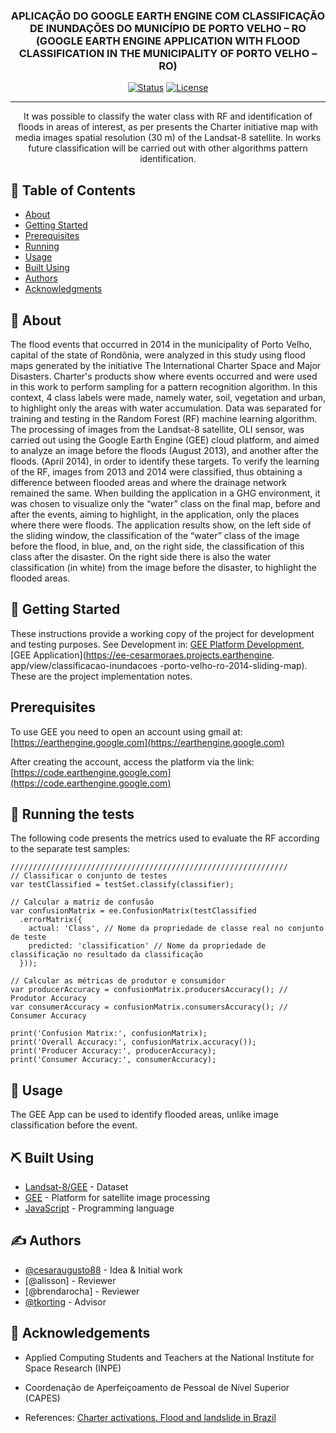 <!-- <p align="center">
  <a href="" rel="noopener">
 <img width=200px height=200px src="https://i.imgur.com/6wj0hh6.jpg" alt="Project logo"></a>
</p> -->

<h3 align="center">APLICAÇÃO DO GOOGLE EARTH ENGINE COM CLASSIFICAÇÃO DE INUNDAÇÕES DO MUNICÍPIO DE PORTO VELHO – RO (GOOGLE EARTH ENGINE APPLICATION WITH FLOOD CLASSIFICATION IN THE MUNICIPALITY OF PORTO VELHO – RO)</h3>

<div align="center">

[![Status](https://img.shields.io/badge/status-active-success.svg)]()
[![License](https://img.shields.io/badge/license-CC%20BY%204.0-brightgreen.svg)](/LICENSE)
<!-- [![License](https://img.shields.io/badge/license-CC%20BY%204.0-brightgreen.svg)](https://creativecommons.org/licenses/by/4.0/) -->

</div>

---

<p align="center"> It was possible to classify the water class with RF and identification of floods in areas of interest, as per presents the Charter initiative map with media images spatial resolution (30 m) of the Landsat-8 satellite. In works future classification will be carried out with other algorithms pattern identification.
    <br> 
</p>

## 📝 Table of Contents

- [About](#about)
- [Getting Started](#getting_started)
- [Prerequisites](#prerequisites)
- [Running](#tests)
- [Usage](#usage)
- [Built Using](#built_using)
- [Authors](#authors)
- [Acknowledgments](#acknowledgement)

## 🧐 About <a name = "about"></a>

The flood events that occurred in 2014 in the municipality of Porto Velho, capital of the state of Rondônia, were analyzed in this study using flood maps generated by the initiative The International Charter Space and Major Disasters. Charter's products show where events occurred and were used in this work to perform sampling for a pattern recognition algorithm. In this context, 4 class labels were made, namely water, soil, vegetation and urban, to highlight only the areas with water accumulation. Data was separated for training and testing in the Random Forest (RF) machine learning algorithm. The processing of images from the Landsat-8 satellite, OLI sensor, was carried out using the Google Earth Engine (GEE) cloud platform, and aimed to analyze an image before the floods (August 2013), and another after the floods. (April 2014), in order to identify these targets. To verify the learning of the RF, images from 2013 and 2014 were classified, thus obtaining a difference between flooded areas and where the drainage network remained the same. When building the application in a GHG environment, it was chosen to visualize only the “water” class on the final map, before and after the events, aiming to highlight, in the application, only the places where there were floods. The application results show, on the left side of the sliding window, the classification of the “water” class of the image before the flood, in blue, and, on the right side, the classification of this class after the disaster. On the right side there is also the water classification (in white) from the image before the disaster, to highlight the flooded areas.

## 🏁 Getting Started <a name = "getting_started"></a>

These instructions provide a working copy of the project for development and testing purposes. See Development in: [GEE Platform Development](https://code.earthengine.google.com/ad5d5806bef01e3b783a30a155e7f839), [GEE Application](https://ee-cesarmoraes.projects.earthengine. app/view/classificacao-inundacoes -porto-velho-ro-2014-sliding-map). These are the project implementation notes.

## Prerequisites <a name = "prerequisites"></a>

To use GEE you need to open an account using gmail at:
[https://earthengine.google.com](https://earthengine.google.com)

After creating the account, access the platform via the link:
[https://code.earthengine.google.com](https://code.earthengine.google.com)


## 🔧 Running the tests <a name = "tests"></a>

The following code presents the metrics used to evaluate the RF according to the separate test samples:

```
//////////////////////////////////////////////////////////////
// Classificar o conjunto de testes
var testClassified = testSet.classify(classifier);

// Calcular a matriz de confusão
var confusionMatrix = ee.ConfusionMatrix(testClassified
  .errorMatrix({
    actual: 'Class', // Nome da propriedade de classe real no conjunto de teste
    predicted: 'classification' // Nome da propriedade de classificação no resultado da classificação
  }));

// Calcular as métricas de produtor e consumidor
var producerAccuracy = confusionMatrix.producersAccuracy(); // Produtor Accuracy
var consumerAccuracy = confusionMatrix.consumersAccuracy(); // Consumer Accuracy

print('Confusion Matrix:', confusionMatrix);
print('Overall Accuracy:', confusionMatrix.accuracy());
print('Producer Accuracy:', producerAccuracy);
print('Consumer Accuracy:', consumerAccuracy);
```

## 🎈 Usage <a name="usage"></a>

The GEE App can be used to identify flooded areas, unlike image classification before the event.

## ⛏️ Built Using <a name = "built_using"></a>

- [Landsat-8/GEE](https://www.usgs.gov/landsat-missions/landsat-8) - Dataset
- [GEE](https://code.earthengine.google.com/) - Platform for satellite image processing
- [JavaScript](https://www.javascript.com/) - Programming language

## ✍️ Authors <a name = "authors"></a>

- [@cesaraugusto88](https://github.com/cesaraugusto88) - Idea & Initial work
- [@alisson] - Reviewer
- [@brendarocha] - Reviewer
- [@tkorting](https://github.com/tkorting) - Advisor

## 🎉 Acknowledgements <a name = "acknowledgement"></a>

- Applied Computing Students and Teachers at the National Institute for Space Research (INPE)
- Coordenação de Aperfeiçoamento de Pessoal de Nível Superior (CAPES)

- References: [Charter activations. Flood and landslide in Brazil](https://disasterscharter.org/image/journal/article?img_id=18399&t=1411453008959)
